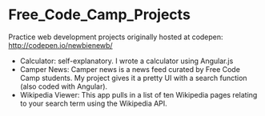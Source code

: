 # Free_Code_Camp_Projects
Practice web development projects originally hosted at codepen: http://codepen.io/newbienewb/
- Calculator: self-explanatory. I wrote a calculator using Angular.js
- Camper News: Camper news is a news feed curated by Free Code Camp students. My project gives it a pretty UI with a search function (also coded with Angular).
- Wikipedia Viewer: This app pulls in a list of ten Wikipedia pages relating to your search term using the Wikipedia API.
